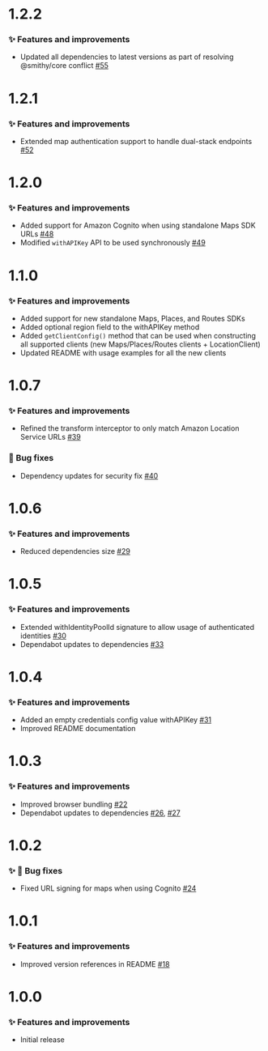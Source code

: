 # 1.2.2

### ✨ Features and improvements

- Updated all dependencies to latest versions as part of resolving @smithy/core conflict [#55](https://github.com/aws-geospatial/amazon-location-utilities-auth-helper-js/pull/55)

# 1.2.1

### ✨ Features and improvements

- Extended map authentication support to handle dual-stack endpoints [#52](https://github.com/aws-geospatial/amazon-location-utilities-auth-helper-js/pull/52)

# 1.2.0

### ✨ Features and improvements

- Added support for Amazon Cognito when using standalone Maps SDK URLs [#48](https://github.com/aws-geospatial/amazon-location-utilities-auth-helper-js/pull/48)
- Modified `withAPIKey` API to be used synchronously [#49](https://github.com/aws-geospatial/amazon-location-utilities-auth-helper-js/pull/49)

# 1.1.0

### ✨ Features and improvements

- Added support for new standalone Maps, Places, and Routes SDKs
- Added optional region field to the withAPIKey method
- Added `getClientConfig()` method that can be used when constructing all supported clients (new Maps/Places/Routes clients + LocationClient)
- Updated README with usage examples for all the new clients

# 1.0.7

### ✨ Features and improvements

- Refined the transform interceptor to only match Amazon Location Service URLs [#39](https://github.com/aws-geospatial/amazon-location-utilities-auth-helper-js/pull/39)

### 🐞 Bug fixes

- Dependency updates for security fix [#40](https://github.com/aws-geospatial/amazon-location-utilities-auth-helper-js/pull/40)

# 1.0.6

### ✨ Features and improvements

- Reduced dependencies size [#29](https://github.com/aws-geospatial/amazon-location-utilities-auth-helper-js/issues/29)

# 1.0.5

### ✨ Features and improvements

- Extended withIdentityPoolId signature to allow usage of authenticated identities [#30](https://github.com/aws-geospatial/amazon-location-utilities-auth-helper-js/pull/30)
- Dependabot updates to dependencies [#33](https://github.com/aws-geospatial/amazon-location-utilities-auth-helper-js/pull/33)

# 1.0.4

### ✨ Features and improvements

- Added an empty credentials config value withAPIKey [#31](https://github.com/aws-geospatial/amazon-location-utilities-auth-helper-js/pull/31)
- Improved README documentation

# 1.0.3

### ✨ Features and improvements

- Improved browser bundling [#22](https://github.com/aws-geospatial/amazon-location-utilities-auth-helper-js/pull/22)
- Dependabot updates to dependencies [#26](https://github.com/aws-geospatial/amazon-location-utilities-auth-helper-js/pull/26), [#27](https://github.com/aws-geospatial/amazon-location-utilities-auth-helper-js/pull/27)

# 1.0.2

### ✨ 🐞 Bug fixes

- Fixed URL signing for maps when using Cognito [#24](https://github.com/aws-geospatial/amazon-location-utilities-auth-helper-js/pull/24)

# 1.0.1

### ✨ Features and improvements

- Improved version references in README [#18](https://github.com/aws-geospatial/amazon-location-utilities-auth-helper-js/pull/18)

# 1.0.0

### ✨ Features and improvements

- Initial release
